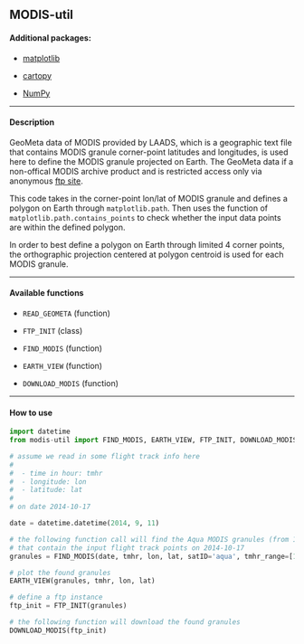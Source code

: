 ## MODIS-util

#### Additional packages:

- [matplotlib](https://matplotlib.org/)

- [cartopy](http://scitools.org.uk/cartopy/docs/v0.14/index.html)

- [NumPy](http://www.numpy.org/)

---

#### Description

GeoMeta data of MODIS provided by LAADS, which is a geographic text
file that contains MODIS granule corner-point latitudes and longitudes,
is used here to define the MODIS granule projected on Earth. The GeoMeta data
if a non-offical MODIS archive product and is restricted access only via
anonymous [ftp site](`ftp://ladsweb.nascom.nasa.gov/geoMeta`).

This code takes in the corner-point lon/lat of MODIS granule and defines a polygon
on Earth through `matplotlib.path`. Then uses the function of `matplotlib.path.contains_points`
to check whether the input data points are within the defined polygon.

In order to best define a polygon on Earth through limited 4 corner points, the orthographic
projection centered at polygon centroid is used for each MODIS granule.

---

#### Available functions

- `READ_GEOMETA` (function)

- `FTP_INIT` (class)

- `FIND_MODIS` (function)

- `EARTH_VIEW` (function)

- `DOWNLOAD_MODIS` (function)

---

#### How to use

```python
import datetime
from modis-util import FIND_MODIS, EARTH_VIEW, FTP_INIT, DOWNLOAD_MODIS

# assume we read in some flight track info here
#
#  - time in hour: tmhr
#  - longitude: lon
#  - latitude: lat
#
# on date 2014-10-17

date = datetime.datetime(2014, 9, 11)

# the following function call will find the Aqua MODIS granules (from 10:00AM to 12:00AM)
# that contain the input flight track points on 2014-10-17
granules = FIND_MODIS(date, tmhr, lon, lat, satID='aqua', tmhr_range=[10.0, 12.0])

# plot the found granules
EARTH_VIEW(granules, tmhr, lon, lat)

# define a ftp instance
ftp_init = FTP_INIT(granules)

# the following function will download the found granules
DOWNLOAD_MODIS(ftp_init)
```

